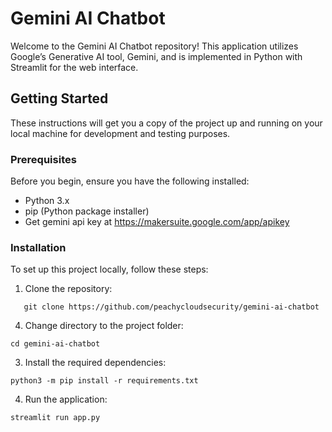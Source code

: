 # Gemini AI Chatbot

Welcome to the Gemini AI Chatbot repository! This application utilizes Google’s Generative AI tool, Gemini, and is implemented in Python with Streamlit for the web interface.

## Getting Started

These instructions will get you a copy of the project up and running on your local machine for development and testing purposes. 

### Prerequisites

Before you begin, ensure you have the following installed:
- Python 3.x
- pip (Python package installer)
- Get gemini api key at https://makersuite.google.com/app/apikey

### Installation

To set up this project locally, follow these steps:

1. Clone the repository:
  
```
   git clone https://github.com/peachycloudsecurity/gemini-ai-chatbot
```

4. Change directory to the project folder:

```
cd gemini-ai-chatbot
```

3. Install the required dependencies:

```
python3 -m pip install -r requirements.txt
```

4. Run the application:

```
streamlit run app.py
```
